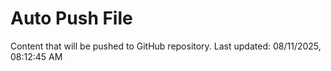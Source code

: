 # Auto Push File

Content that will be pushed to GitHub repository.
Last updated: 08/11/2025, 08:12:45 AM